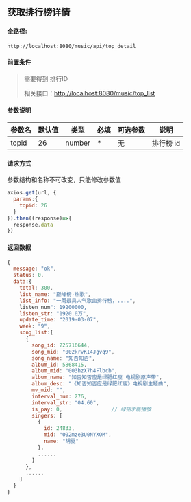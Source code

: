 ## 获取排行榜详情

#### 全路径:

```
http://localhost:8080/music/api/top_detail
```

#### 前置条件

> 需要得到 排行ID    
>
> 相关接口：[http://localhost:8080/music/top_list](https://github.com/JooZh/music-api-for-qq/blob/master/docs/top_list.md)

#### 参数说明

| 参数名    | 默认值         | 类型   | 必填 | 可选参数 | 说明               |
| :-------- | -------------- | ------ | ---- | -------- | ------------------ |
| topid | 26 | number | *    | 无       | 排行榜 id     |

#### 请求方式

参数结构和名称不可改变，只能修改参数值

```js
axios.get(url, {
  params:{
    topid: 26  
  }
}).then((response)=>{
  response.data
})
```

#### 返回数据

```js
{
  message: "ok",
  status: 0,
  data:{
    total: 300,
    list_name: "巅峰榜·热歌",
    list_info: "一周最具人气歌曲排行榜，....",
    listen_num": 19200000,
    listen_str: "1920.0万",
    update_time: "2019-03-07",
    week: "9",
    song_list:[
      {
        song_id: 225716644,
        song_mid: "002krvKI4Jgvq9",
        song_name: "知否知否",
        album_id: 5868415,
        album_mid: "003hzX7h4Flbcb",
        album_name: "知否知否应是绿肥红瘦 电视剧原声带",
        album_desc: "《知否知否应是绿肥红瘦》电视剧主题曲",
        mv_mid: "",
        interval_num: 276,
        interval_str: "04.60",
        is_pay: 0,                // 绿钻才能播放
        singers: [
          {
            id: 24833,
            mid: "002mze3U0NYXOM",
            name: "胡夏"
          },
          ......
        ]
      },
      ......
    ]
  }
}
```

